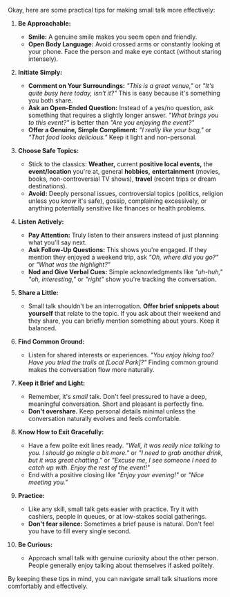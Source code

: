 Okay, here are some practical tips for making small talk more effectively:

1. **Be Approachable:**
    
    - **Smile:** A genuine smile makes you seem open and friendly.
    - **Open Body Language:** Avoid crossed arms or constantly looking at your phone. Face the person and make eye contact (without staring intensely).
2. **Initiate Simply:**
    
    - **Comment on Your Surroundings:** _"This is a great venue,"_ or _"It's quite busy here today, isn't it?"_ This is easy because it's something you both share.
    - **Ask an Open-Ended Question:** Instead of a yes/no question, ask something that requires a slightly longer answer. _"What brings you to this event?"_ is better than _"Are you enjoying the event?"_
    - **Offer a Genuine, Simple Compliment:** _"I really like your bag,"_ or _"That food looks delicious."_ Keep it light and non-personal.
3. **Choose Safe Topics:**
    
    - Stick to the classics: **Weather,** current **positive local events,** the **event/location** you're at, general **hobbies,** **entertainment** (movies, books, non-controversial TV shows), **travel** (recent trips or dream destinations).
    - **Avoid:** Deeply personal issues, controversial topics (politics, religion unless you _know_ it's safe), gossip, complaining excessively, or anything potentially sensitive like finances or health problems.
4. **Listen Actively:**
    
    - **Pay Attention:** Truly listen to their answers instead of just planning what you'll say next.
    - **Ask Follow-Up Questions:** This shows you're engaged. If they mention they enjoyed a weekend trip, ask _"Oh, where did you go?"_ or _"What was the highlight?"_
    - **Nod and Give Verbal Cues:** Simple acknowledgments like _"uh-huh,"_ _"oh, interesting,"_ or _"right"_ show you're tracking the conversation.
5. **Share a Little:**
    
    - Small talk shouldn't be an interrogation. **Offer brief snippets about yourself** that relate to the topic. If you ask about their weekend and they share, you can briefly mention something about yours. Keep it balanced.
6. **Find Common Ground:**
    
    - Listen for shared interests or experiences. _"You enjoy hiking too? Have you tried the trails at [Local Park]?"_ Finding common ground makes the conversation flow more naturally.
7. **Keep it Brief and Light:**
    
    - Remember, it's _small_ talk. Don't feel pressured to have a deep, meaningful conversation. Short and pleasant is perfectly fine.
    - **Don't overshare.** Keep personal details minimal unless the conversation naturally evolves and feels comfortable.
8. **Know How to Exit Gracefully:**
    
    - Have a few polite exit lines ready. _"Well, it was really nice talking to you. I should go mingle a bit more."_ or _"I need to grab another drink, but it was great chatting."_ or _"Excuse me, I see someone I need to catch up with. Enjoy the rest of the event!"_
    - End with a positive closing like _"Enjoy your evening!"_ or _"Nice meeting you."_
9. **Practice:**
    
    - Like any skill, small talk gets easier with practice. Try it with cashiers, people in queues, or at low-stakes social gatherings.
    - **Don't fear silence:** Sometimes a brief pause is natural. Don't feel you have to fill every single second.
10. **Be Curious:**
    
    - Approach small talk with genuine curiosity about the other person. People generally enjoy talking about themselves if asked politely.

By keeping these tips in mind, you can navigate small talk situations more comfortably and effectively.
